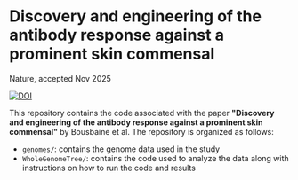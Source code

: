# Discovery and engineering of the antibody response against a prominent skin commensal

Nature, accepted Nov 2025

[![DOI](https://zenodo.org/badge/DOI/10.5281/zenodo.14183493.svg)](https://doi.org/10.5281/zenodo.14183493)

This repository contains the code associated with the paper **"Discovery and engineering of the antibody response against a prominent skin commensal"** by Bousbaine et al. The repository is organized as follows:

- `genomes/`: contains the genome data used in the study
- `WholeGenomeTree/`: contains the code used to analyze the data along with instructions on how to run the code and results